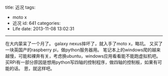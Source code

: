 title: 近况
tags:
  - moto x
  - 近况
id: 641
categories:
  - Life
date: 2013-11-08 13:02:31
---

在大内蒙呆了一个月了。
galaxy nexus摔坏了，就入手了moto x，略坑。
又买了一块英国产的raspberry pi，做python服务器用。
笔记本上的windows爬的越来越慢，可能和裸奔有关，考虑换ubuntu，windows应用看看能不能跑虚拟机吧。
买RPi有一部分原因是想用python写四轴的控制程序，做四轴的控制板，如果有可能的话。
恩，就这样吧。